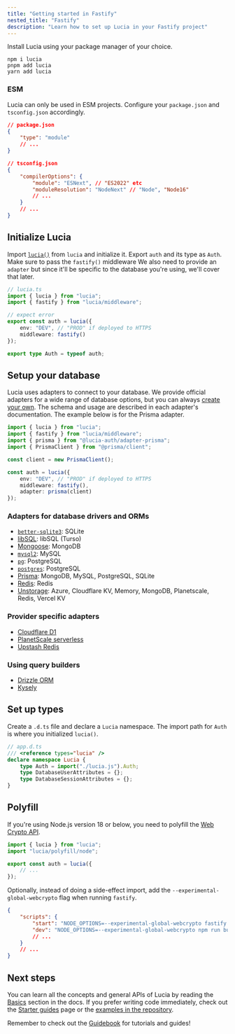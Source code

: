 ```yaml
---
title: "Getting started in Fastify"
nested_title: "Fastify"
description: "Learn how to set up Lucia in your Fastify project"
---
```


Install Lucia using your package manager of your choice.

```
npm i lucia
pnpm add lucia
yarn add lucia
```

### ESM

Lucia can only be used in ESM projects. Configure your `package.json` and `tsconfig.json` accordingly.

```json
// package.json
{
	"type": "module"
	// ...
}
```

```json
// tsconfig.json
{
	"compilerOptions": {
		"module": "ESNext", // "ES2022" etc
		"moduleResolution": "NodeNext" // "Node", "Node16"
		// ...
	}
	// ...
}
```

## Initialize Lucia

Import [`lucia()`](/reference/lucia/modules/main#lucia) from `lucia` and initialize it. Export `auth` and its type as `Auth`. Make sure to pass the `fastify()` middleware We also need to provide an `adapter` but since it'll be specific to the database you're using, we'll cover that later.

```ts
// lucia.ts
import { lucia } from "lucia";
import { fastify } from "lucia/middleware";

// expect error
export const auth = lucia({
	env: "DEV", // "PROD" if deployed to HTTPS
	middleware: fastify()
});

export type Auth = typeof auth;
```

## Setup your database

Lucia uses adapters to connect to your database. We provide official adapters for a wide range of database options, but you can always [create your own](/reference/database-adapter). The schema and usage are described in each adapter's documentation. The example below is for the Prisma adapter.

```ts
import { lucia } from "lucia";
import { fastify } from "lucia/middleware";
import { prisma } from "@lucia-auth/adapter-prisma";
import { PrismaClient } from "@prisma/client";

const client = new PrismaClient();

const auth = lucia({
	env: "DEV", // "PROD" if deployed to HTTPS
	middleware: fastify(),
	adapter: prisma(client)
});
```

### Adapters for database drivers and ORMs

- [`better-sqlite3`](/database-adapters/better-sqlite3): SQLite
- [libSQL](/database-adapters/libsql): libSQL (Turso)
- [Mongoose](/database-adapters/mongoose): MongoDB
- [`mysql2`](/database-adapters/mysql2): MySQL
- [`pg`](/database-adapters/pg): PostgreSQL
- [`postgres`](/database-adapters/postgres): PostgreSQL
- [Prisma](/database-adapters/prisma): MongoDB, MySQL, PostgreSQL, SQLite
- [Redis](/database-adapters/redis): Redis
- [Unstorage](/database-adapters/unstorage): Azure, Cloudflare KV, Memory, MongoDB, Planetscale, Redis, Vercel KV

### Provider specific adapters

- [Cloudflare D1](/database-adapters/cloudflare-d1)
- [PlanetScale serverless](/database-adapters/planetscale-serverless)
- [Upstash Redis](/database-adapters/upstash-redis)

### Using query builders

- [Drizzle ORM](/guidebook/drizzle-orm)
- [Kysely](/guidebook/kysely)

## Set up types

Create a `.d.ts` file and declare a `Lucia` namespace. The import path for `Auth` is where you initialized `lucia()`.

```ts
// app.d.ts
/// <reference types="lucia" />
declare namespace Lucia {
	type Auth = import("./lucia.js").Auth;
	type DatabaseUserAttributes = {};
	type DatabaseSessionAttributes = {};
}
```

## Polyfill

If you're using Node.js version 18 or below, you need to polyfill the [Web Crypto API](https://developer.mozilla.org/en-US/docs/Web/API/Web_Crypto_API).

```ts
import { lucia } from "lucia";
import "lucia/polyfill/node";

export const auth = lucia({
	// ...
});
```

Optionally, instead of doing a side-effect import, add the `--experimental-global-webcrypto` flag when running `fastify`.

```json
{
	"scripts": {
		"start": "NODE_OPTIONS=--experimental-global-webcrypto fastify start -l info app.js",
		"dev": "NODE_OPTIONS=--experimental-global-webcrypto npm run build && fastify start -w -l info -P app.js"
		// ...
	}
	// ...
}
```

## Next steps

You can learn all the concepts and general APIs of Lucia by reading the [Basics](/basics/database) section in the docs. If you prefer writing code immediately, check out the [Starter guides](/starter-guides) page or the [examples in the repository](https://github.com/pilcrowOnPaper/lucia/tree/main/examples).

Remember to check out the [Guidebook](/guidebook) for tutorials and guides!
